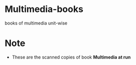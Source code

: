 # Multimedia-books
books of multimedia unit-wise
# Note
- These are the scanned copies of book **Multimedia at run**
